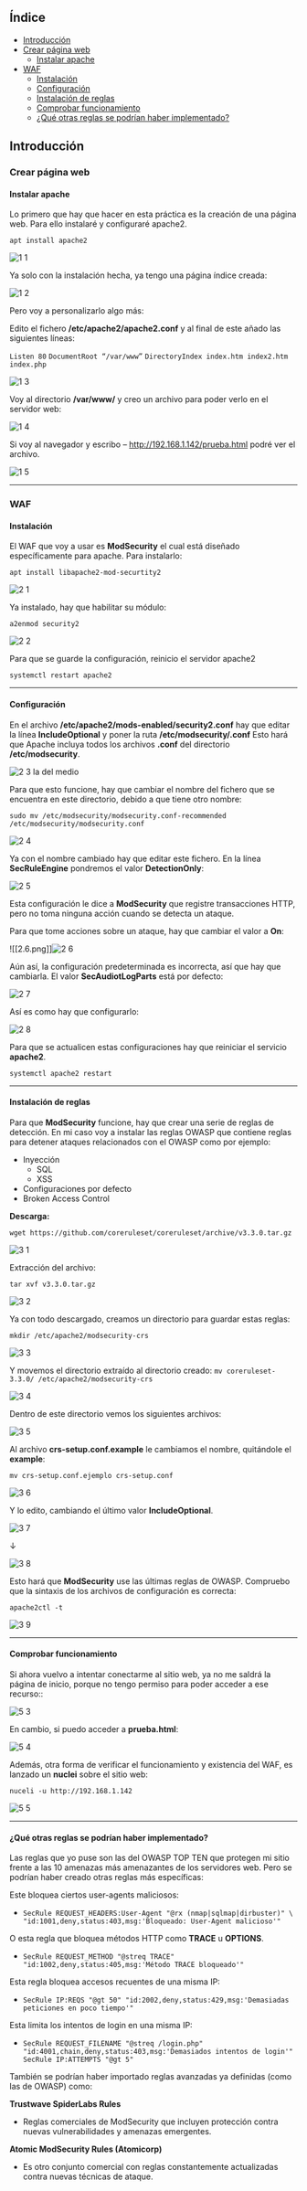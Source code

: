 ## Índice

- [Introducción](#introducción)
- [Crear página web](#crear-página-web)
  - [Instalar apache](#instalar-apache)
- [WAF](#waf)
  - [Instalación](#instalación)
  - [Configuración](#configuración)
  - [Instalación de reglas](#instalación-de-reglas)
  - [Comprobar funcionamiento](#comprobar-funcionamiento)
  - [¿Qué otras reglas se podrían haber implementado?](#qué-otras-reglas-se-podrían-haber-implementado)

## Introducción



### Crear página web

#### Instalar apache

Lo primero que hay que hacer en esta práctica es la creación de una página web.
Para ello instalaré y configuraré apache2.

`apt install apache2`

![1 1](https://github.com/user-attachments/assets/a1886cae-0203-4b6f-b14d-634f0a32ee7b)


Ya solo con la instalación hecha, ya tengo una página índice creada:

![1 2](https://github.com/user-attachments/assets/5aaa588c-eb04-4d5a-956c-a18a6c43a719)


Pero voy a personalizarlo algo más:

Edito el fichero **/etc/apache2/apache2.conf** y al final de este añado las siguientes líneas:

`Listen 80`
`DocumentRoot “/var/www”`
`DirectoryIndex index.htm index2.htm index.php`

![1 3](https://github.com/user-attachments/assets/3e080400-05a6-4c36-a2fb-af2b69063d0b)


Voy al directorio **/var/www/** y creo un archivo para poder verlo en el servidor web:

![1 4](https://github.com/user-attachments/assets/b4320b99-4340-4c74-a1d3-08f93178d2a3)



Si voy al navegador y escribo – http://192.168.1.142/prueba.html podré ver el archivo.

![1 5](https://github.com/user-attachments/assets/33fcf953-b4db-4554-a15f-85b909bd308c)


---

### WAF

#### Instalación

El WAF que voy a usar es **ModSecurity** el cual está diseñado específicamente para apache. 
Para instalarlo:

`apt install libapache2-mod-securtity2`

![2 1](https://github.com/user-attachments/assets/3da131e5-6d11-4b42-9b6b-6851a82a3732)


Ya instalado, hay que habilitar su módulo:

`a2enmod security2`

![2 2](https://github.com/user-attachments/assets/9a9334dd-c062-4ea8-92bf-711897cf13bb)


Para que se guarde la configuración, reinicio el servidor apache2

`systemctl restart apache2`

---

#### Configuración

En el archivo **/etc/apache2/mods-enabled/security2.conf** hay que editar la línea **IncludeOptional** y poner la ruta **/etc/modsecurity/.conf** 
Esto hará que Apache incluya todos los archivos **.conf** del directorio **/etc/modsecurity**.

![2 3 la del medio](https://github.com/user-attachments/assets/e1e99e4d-3918-44fc-b7fd-6629abaeae76)


Para que esto funcione, hay que cambiar el nombre del fichero que se encuentra en este directorio, debido a que tiene otro nombre:

`sudo mv /etc/modsecurity/modsecurity.conf-recommended /etc/modsecurity/modsecurity.conf`

![2 4](https://github.com/user-attachments/assets/3fd1275d-e807-4623-999a-992d64267d63)


Ya con el nombre cambiado hay que editar este fichero. 
En la línea **SecRuleEngine** pondremos el valor **DetectionOnly**:

![2 5](https://github.com/user-attachments/assets/2d29f88a-58d2-443d-b824-e565259b0ec6)


Esta configuración le dice a **ModSecurity** que registre transacciones HTTP, pero no toma ninguna acción cuando se detecta un ataque.

Para que tome acciones sobre un ataque, hay que cambiar el valor a **On**:

![[2.6.png]]![2 6](https://github.com/user-attachments/assets/9cc41042-3860-4a29-b9df-dae841a94537)

Aún así, la configuración predeterminada es incorrecta, así que hay que cambiarla.
El valor **SecAudiotLogParts** está por defecto:

![2 7](https://github.com/user-attachments/assets/26e80d38-54c8-4737-864d-54c78c3eac97)


Así es como hay que configurarlo:

![2 8](https://github.com/user-attachments/assets/5268237a-cbdb-44aa-b65f-6d2210710849)


Para que se actualicen estas configuraciones hay que reiniciar el servicio **apache2**.

`systemctl apache2 restart`

---

#### Instalación de reglas

Para que **ModSecurity** funcione, hay que crear una serie de reglas de detección. 
En mi caso voy a instalar las reglas OWASP que contiene reglas para detener ataques relacionados con el OWASP como por ejemplo:

- Inyección
	- SQL
	- XSS
- Configuraciones por defecto
- Broken Access Control

**Descarga:**

`wget https://github.com/coreruleset/coreruleset/archive/v3.3.0.tar.gz`

![3 1](https://github.com/user-attachments/assets/5f5a7961-79bd-4091-9029-5cb97130defa)


Extracción del archivo:

`tar xvf v3.3.0.tar.gz`

![3 2](https://github.com/user-attachments/assets/00fd359d-b659-416c-80e0-63f54da1e70d)


Ya con todo descargado, creamos un directorio para guardar estas reglas:

`mkdir /etc/apache2/modsecurity-crs`

![3 3](https://github.com/user-attachments/assets/5415328d-9d64-4d8c-bb37-e5993ae875ee)


Y movemos el directorio extraído al directorio creado:
`mv coreruleset-3.3.0/ /etc/apache2/modsecurity-crs`

![3 4](https://github.com/user-attachments/assets/76de3fc9-2b46-4414-95f9-b1a97ab315ef)


Dentro de este directorio vemos los siguientes archivos:

![3 5](https://github.com/user-attachments/assets/c8ac8613-27e1-415a-af7b-de44ad1a2ba0)


Al archivo **crs-setup.conf.example** le cambiamos el nombre, quitándole el **example**:

`mv crs-setup.conf.ejemplo crs-setup.conf`

![3 6](https://github.com/user-attachments/assets/16d0309f-e488-4240-a81a-bc4923e24221)


Y lo edito, cambiando el último valor **IncludeOptional**.

![3 7](https://github.com/user-attachments/assets/f30ba614-6bcd-49b2-8262-f6d4d5439dea)


↓

![3 8](https://github.com/user-attachments/assets/ef681b72-a57c-482f-8f6d-ceeb29b119ea)


Esto hará que **ModSecurity** use las últimas reglas de OWASP. 
Compruebo que la sintaxis de los archivos de configuración es correcta:

`apache2ctl -t`

![3 9](https://github.com/user-attachments/assets/09c3a3cd-6e3c-4d94-8556-d0a11eefc65e)


---

#### Comprobar funcionamiento

Si ahora vuelvo a intentar conectarme al sitio web, ya no me saldrá la página de inicio, porque no tengo permiso para poder acceder a ese recurso::

![5 3](https://github.com/user-attachments/assets/1b1e7b4f-74af-4081-88f8-40489842ac05)


En cambio, si puedo acceder a **prueba.html**:

![5 4](https://github.com/user-attachments/assets/ddf29a87-9e94-467b-8843-9893eb74f2aa)


Además, otra forma de verificar el funcionamiento y existencia del WAF, es lanzado un **nuclei** sobre el sitio web:

`nuceli -u http://192.168.1.142`

![5 5](https://github.com/user-attachments/assets/8e2c2abd-b3e3-4f99-8923-97e751be256f)


---

#### ¿Qué otras reglas se podrían haber implementado?

Las reglas que yo puse son las del OWASP TOP TEN que protegen mi sitio frente a las 10 amenazas más amenazantes de los servidores web. 
Pero se podrían haber creado otras reglas más específicas:

Este bloquea ciertos user-agents maliciosos:

- `SecRule REQUEST_HEADERS:User-Agent "@rx (nmap|sqlmap|dirbuster)" \ "id:1001,deny,status:403,msg:'Bloqueado: User-Agent malicioso'"`

O esta regla que bloquea métodos HTTP como **TRACE** u **OPTIONS**.

- `SecRule REQUEST_METHOD "@streq TRACE" "id:1002,deny,status:405,msg:'Método TRACE bloqueado'"`

Esta regla bloquea accesos recuentes de una misma IP:

- `SecRule IP:REQS "@gt 50" "id:2002,deny,status:429,msg:'Demasiadas peticiones en poco tiempo'"`

Esta limita los intentos de login en una misma IP:
- `SecRule REQUEST_FILENAME "@streq /login.php" "id:4001,chain,deny,status:403,msg:'Demasiados intentos de login'" SecRule IP:ATTEMPTS "@gt 5"`


También se podrían haber importado reglas avanzadas ya definidas (como las de OWASP) como:

**Trustwave SpiderLabs Rules**
- Reglas comerciales de ModSecurity que incluyen protección contra nuevas vulnerabilidades y amenazas emergentes.

**Atomic ModSecurity Rules (Atomicorp)**

- Es otro conjunto comercial con reglas constantemente actualizadas contra nuevas técnicas de ataque.
